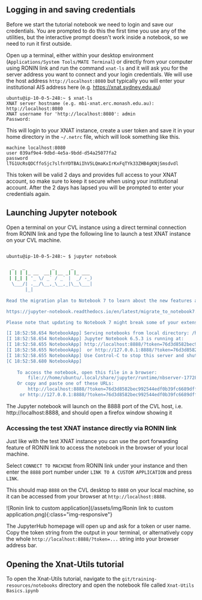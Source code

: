 ---
---

## Logging in and saving credentials

Before we start the tutorial notebook we need to login and save our credentials. You
are prompted to do this the first time you use any of the utilities, but the interactive
prompt doesn't work inside a notebook, so we need to run it first outside.

Open up a terminal, either within your desktop environment (`Applications/System Tools/MATE Terminal`)
or directly from your computer using RONIN link and run the command `xnat-ls` and
it will ask you for the server address you want to connect and your login credentials.
We will use the host address `http://localhost:8080` but typically you will enter your
institutional AIS address here (e.g. https://xnat.sydney.edu.au)

```
ubuntu@ip-10-0-5-248:~ $ xnat-ls
XNAT server hostname (e.g. mbi-xnat.erc.monash.edu.au): http://localhost:8080
XNAT username for 'http://localhost:8080': admin
Password:
```

This will login to your XNAT instance, create a user token and save it in your home
directory in the `~/.netrc` file, which will look something like this.

```
machine localhost:8080
user 039af9e4-9dbd-4e5a-9bdd-d54a25077fa2
password lTG1UcRsQDCffoSjc7slfnYDTBAiIhV5LQmaKxIrKxFqTYk33ZHB4gKNjSmsdvdl
```

This token will be valid 2 days and provides full access to your XNAT account, so make sure
to keep it secure when using your institutional account. After the 2 days has lapsed
you will be prompted to enter your credentials again.

## Launching Jupyter notebook

Open a terminal on your CVL instance using a direct terminal connection from
RONIN link and type the following line to launch a test XNAT instance
on your CVL machine.

```bash

ubuntu@ip-10-0-5-248:~ $ jupyter notebook

  _   _          _      _
 | | | |_ __  __| |__ _| |_ ___
 | |_| | '_ \/ _` / _` |  _/ -_)
  \___/| .__/\__,_\__,_|\__\___|
       |_|
                       
Read the migration plan to Notebook 7 to learn about the new features and the actions to take if you are using extensions.

https://jupyter-notebook.readthedocs.io/en/latest/migrate_to_notebook7.html

Please note that updating to Notebook 7 might break some of your extensions.

[I 18:52:58.654 NotebookApp] Serving notebooks from local directory: /home/ubuntu
[I 18:52:58.654 NotebookApp] Jupyter Notebook 6.5.3 is running at:
[I 18:52:58.655 NotebookApp] http://localhost:8888/?token=76d3d8582bec992544edf0b39fc6689dff87e207e51f9d2f
[I 18:52:58.655 NotebookApp]  or http://127.0.0.1:8888/?token=76d3d8582bec992544edf0b39fc6689dff87e207e51f9d2f
[I 18:52:58.655 NotebookApp] Use Control-C to stop this server and shut down all kernels (twice to skip confirmation).
[C 18:52:58.680 NotebookApp] 
    
    To access the notebook, open this file in a browser:
        file:///home/ubuntu/.local/share/jupyter/runtime/nbserver-17728-open.html
    Or copy and paste one of these URLs:
        http://localhost:8888/?token=76d3d8582bec992544edf0b39fc6689dff87e207e51f9d2f
     or http://127.0.0.1:8888/?token=76d3d8582bec992544edf0b39fc6689dff87e207e
```

The Jupyter notebook will launch on the 8888 port of the CVL host, i.e.
http://localhost:8888, and should open a firefox window showing it

### Accessing the test XNAT instance directly via RONIN link

Just like with the test XNAT instance you can use the port forwarding feature of RONIN link
to access the notebook in the browser of your local machine.

Select `CONNECT TO MACHINE` from RONIN link under your instance and then enter the `8888`
port number under `LINK TO A CUSTOM APPLICATION` and press `LINK`.

This should map `8888` on the CVL desktop to `8888` on your local machine, so it can
be accessed from your browser at `http://localhost:8888`.

![Ronin link to custom application](/assets/img/Ronin link to custom application.png){:class="img-responsive"}

The JupyterHub homepage will open up and ask for a token or user name. Copy the token
string from the output in your terminal, or alternatively copy the whole
`http://localhost:8888/?token=...` string into your browser address bar.


## Opening the Xnat-Utils tutorial

To open the Xnat-Utils tutorial, navigate to the `git/training-resources/notebooks` directory
and open the notebook file called `Xnat-Utils Basics.ipynb`